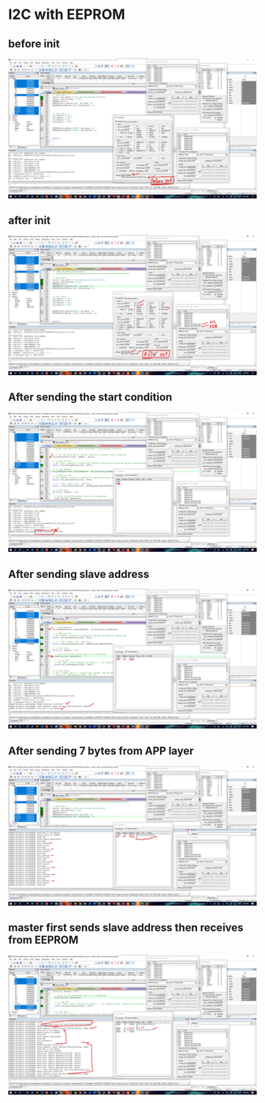 # I2C with EEPROM



## before init
![](https://github.com/mohamed-belall/Embedded_System_learn_in_depth_diploma/blob/master/Unit_8_MCU_Interfacing/3_I2C/U8L7_I2C_EEPROM_LAB/screenshot/before_init.png)


## after init
![](https://github.com/mohamed-belall/Embedded_System_learn_in_depth_diploma/blob/master/Unit_8_MCU_Interfacing/3_I2C/U8L7_I2C_EEPROM_LAB/screenshot/after_init.png)


## After sending the start condition
![](https://github.com/mohamed-belall/Embedded_System_learn_in_depth_diploma/blob/master/Unit_8_MCU_Interfacing/3_I2C/U8L7_I2C_EEPROM_LAB/screenshot/after_start_condition.png)


## After sending slave address
![](https://github.com/mohamed-belall/Embedded_System_learn_in_depth_diploma/blob/master/Unit_8_MCU_Interfacing/3_I2C/U8L7_I2C_EEPROM_LAB/screenshot/after_send_slave_address.png)


## After sending  7 bytes from APP layer
![](https://github.com/mohamed-belall/Embedded_System_learn_in_depth_diploma/blob/master/Unit_8_MCU_Interfacing/3_I2C/U8L7_I2C_EEPROM_LAB/screenshot/send_7byte.png)


## master first sends slave address then receives from EEPROM
![](https://github.com/mohamed-belall/Embedded_System_learn_in_depth_diploma/blob/master/Unit_8_MCU_Interfacing/3_I2C/U8L7_I2C_EEPROM_LAB/screenshot/master_receive_from_EEPROM.png)





